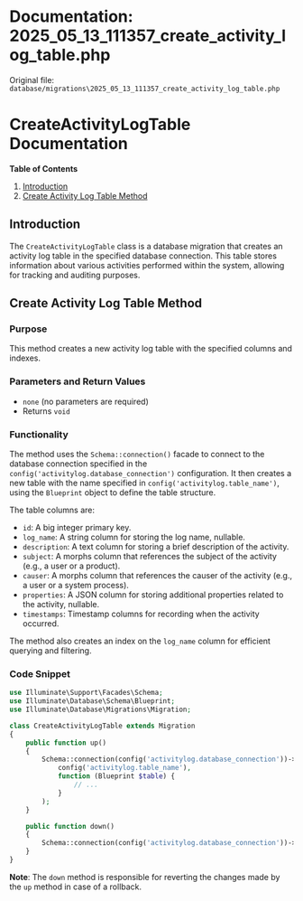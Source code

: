 # Documentation: 2025_05_13_111357_create_activity_log_table.php

Original file: `database/migrations\2025_05_13_111357_create_activity_log_table.php`

# CreateActivityLogTable Documentation

**Table of Contents**
1. [Introduction](#introduction)
2. [Create Activity Log Table Method](#create-activity-log-table-method)

## Introduction
The `CreateActivityLogTable` class is a database migration that creates an activity log table in the specified database connection. This table stores information about various activities performed within the system, allowing for tracking and auditing purposes.

## Create Activity Log Table Method

### Purpose
This method creates a new activity log table with the specified columns and indexes.

### Parameters and Return Values
* `none` (no parameters are required)
* Returns `void`

### Functionality
The method uses the `Schema::connection()` facade to connect to the database connection specified in the `config('activitylog.database_connection')` configuration. It then creates a new table with the name specified in `config('activitylog.table_name')`, using the `Blueprint` object to define the table structure.

The table columns are:

* `id`: A big integer primary key.
* `log_name`: A string column for storing the log name, nullable.
* `description`: A text column for storing a brief description of the activity.
* `subject`: A morphs column that references the subject of the activity (e.g., a user or a product).
* `causer`: A morphs column that references the causer of the activity (e.g., a user or a system process).
* `properties`: A JSON column for storing additional properties related to the activity, nullable.
* `timestamps`: Timestamp columns for recording when the activity occurred.

The method also creates an index on the `log_name` column for efficient querying and filtering.

### Code Snippet
```php
use Illuminate\Support\Facades\Schema;
use Illuminate\Database\Schema\Blueprint;
use Illuminate\Database\Migrations\Migration;

class CreateActivityLogTable extends Migration
{
    public function up()
    {
        Schema::connection(config('activitylog.database_connection'))->create(
            config('activitylog.table_name'),
            function (Blueprint $table) {
                // ...
            }
        );
    }

    public function down()
    {
        Schema::connection(config('activitylog.database_connection'))->dropIfExists(config('activitylog.table_name'));
    }
}
```

**Note**: The `down` method is responsible for reverting the changes made by the `up` method in case of a rollback.